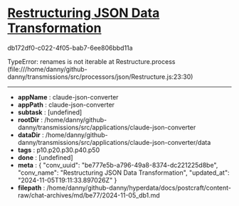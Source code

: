 # [Restructuring JSON Data Transformation](https://claude.ai/chat/be777e5b-a796-49a8-8374-dc221225d8be)

db172df0-c022-4f05-bab7-6ee806bbd11a

TypeError: renames is not iterable
    at Restructure.process (file:///home/danny/github-danny/transmissions/src/processors/json/Restructure.js:23:30)

---

* **appName** : claude-json-converter
* **appPath** : claude-json-converter
* **subtask** : [undefined]
* **rootDir** : /home/danny/github-danny/transmissions/src/applications/claude-json-converter
* **dataDir** : /home/danny/github-danny/transmissions/src/applications/claude-json-converter/data
* **tags** : p10.p20.p30.p40.p50
* **done** : [undefined]
* **meta** : {
  "conv_uuid": "be777e5b-a796-49a8-8374-dc221225d8be",
  "conv_name": "Restructuring JSON Data Transformation",
  "updated_at": "2024-11-05T19:11:33.897026Z"
}
* **filepath** : /home/danny/github-danny/hyperdata/docs/postcraft/content-raw/chat-archives/md/be77/2024-11-05_db1.md